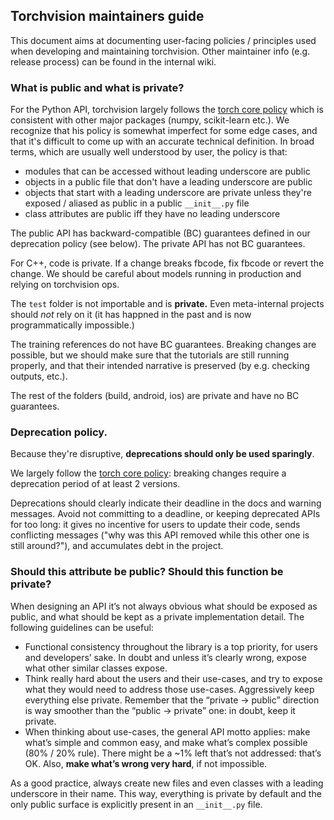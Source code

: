 ## Torchvision maintainers guide

This document aims at documenting user-facing policies / principles used when
developing and maintaining torchvision. Other maintainer info (e.g. release
process) can be found in the internal wiki.

### What is public and what is private?

For the Python API, torchvision largely follows the [torch core
policy](https://github.com/pytorch/pytorch/wiki/Public-API-definition-and-documentation)
which is consistent with other major packages (numpy, scikit-learn etc.).
We recognize that his policy is somewhat imperfect for some edge cases, and that
it's difficult to come up with an accurate technical definition. In broad terms,
which are usually well understood by user, the policy is that:

- modules that can be accessed without leading underscore are public
- objects in a public file that don't have a leading underscore are public
- objects that start with a leading underscore are private unless they're
  exposed / aliased as public in a public `__init__.py` file
- class attributes are public iff they have no leading underscore

The public API has backward-compatible (BC) guarantees defined in our
deprecation policy (see below). The private API has not BC guarantees.

For C++, code is private. If a change breaks fbcode, fix fbcode or revert the
change. We should be careful about models running in production and relying on
torchvision ops.

The `test` folder is not importable and is **private.** Even meta-internal
projects should *not* rely on it (it has happned in the past and is now
programmatically impossible.)

The training references do not have BC guarantees. Breaking changes are
possible, but we should make sure that the tutorials are still running properly,
and that their intended narrative is preserved (by e.g. checking outputs,
etc.).

The rest of the folders (build, android, ios) are private and have no BC
guarantees.

### Deprecation policy.

Because they're disruptive, **deprecations should only be used sparingly**.

We largely follow the [torch core
policy](https://github.com/pytorch/pytorch/wiki/PyTorch's-Python-Frontend-Backward-and-Forward-Compatibility-Policy):
breaking changes require a deprecation period of at least 2 versions.

Deprecations should clearly indicate their deadline in the docs and warning
messages. Avoid not committing to a deadline, or keeping deprecated APIs for too
long: it gives no incentive for users to update their code, sends conflicting
messages ("why was this API removed while this other one is still around?"), and
accumulates debt in the project.

### Should this attribute be public? Should this function be private?

When designing an API it’s not always obvious what should be exposed as public,
and what should be kept as a private implementation detail. The following
guidelines can be useful:

* Functional consistency throughout the library is a top priority, for users and
  developers’ sake. In doubt and unless it’s clearly wrong, expose what other
  similar classes expose.
* Think really hard about the users and their use-cases, and try to expose what
  they would need to address those use-cases. Aggressively keep everything else
  private. Remember that the “private -> public” direction is way smoother than
  the “public -> private” one: in doubt, keep it private.
* When thinking about use-cases, the general API motto applies: make what’s
  simple and common easy, and make what’s complex possible (80% / 20% rule).
  There might be a ~1% left that’s not addressed: that’s OK. Also, **make what’s
  wrong very hard**, if not impossible.

As a good practice, always create new files and even classes with a leading
underscore in their name. This way, everything is private by default and the
only public surface is explicitly present in an `__init__.py` file.
